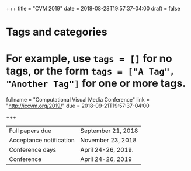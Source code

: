 +++
title = "CVM 2019"
date = 2018-08-28T19:57:37-04:00
draft = false

# Tags and categories
# For example, use `tags = []` for no tags, or the form `tags = ["A Tag", "Another Tag"]` for one or more tags.

fullname = "Computational Visual Media Conference"
link = "http://iccvm.org/2019/"
due =  2018-09-21T19:57:37-04:00

+++

| | |
|---|---|
|Full papers due|September 21, 2018|
|Acceptance notification| November 23, 2018|
|Conference days| April 24-26, 2019.|
| Conference|April 24-26, 2019 |